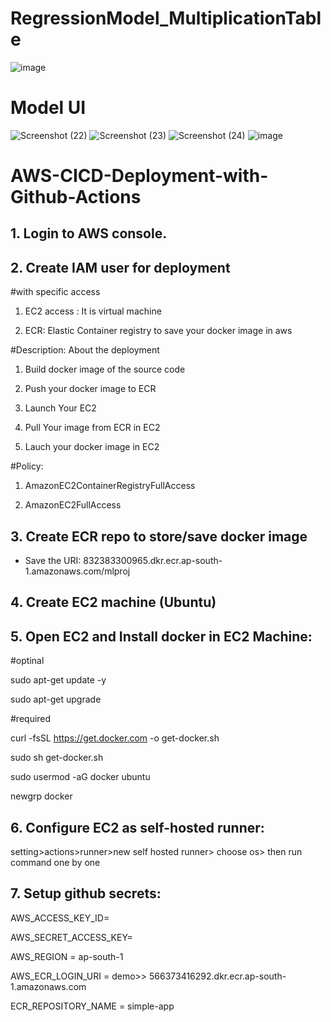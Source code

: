 # RegressionModel_MultiplicationTable
![image](https://github.com/saisubhasish/Multiplation_Table/assets/102937478/471dd4be-52b5-4922-8acc-efc366542191)

# Model UI
![Screenshot (22)](https://github.com/saisubhasish/Multiplation_Table/assets/102937478/c3b27abc-2d82-4fe8-9d73-c401ede66f8d)
![Screenshot (23)](https://github.com/saisubhasish/Multiplation_Table/assets/102937478/1803f0a3-0b53-4362-9012-e1ffd9ebf9ba)
![Screenshot (24)](https://github.com/saisubhasish/Multiplation_Table/assets/102937478/408f448d-8ed9-4990-8acd-8bda23131947)
![image](https://github.com/saisubhasish/Multiplation_Table/assets/102937478/ed1876b7-ff81-4191-a933-899077b1c547)

# AWS-CICD-Deployment-with-Github-Actions

## 1. Login to AWS console.
## 2. Create IAM user for deployment

#with specific access

1. EC2 access : It is virtual machine

2. ECR: Elastic Container registry to save your docker image in aws


#Description: About the deployment

1. Build docker image of the source code

2. Push your docker image to ECR

3. Launch Your EC2 

4. Pull Your image from ECR in EC2

5. Lauch your docker image in EC2

#Policy:

1. AmazonEC2ContainerRegistryFullAccess

2. AmazonEC2FullAccess

## 3. Create ECR repo to store/save docker image

- Save the URI: 832383300965.dkr.ecr.ap-south-1.amazonaws.com/mlproj

## 4. Create EC2 machine (Ubuntu)
## 5. Open EC2 and Install docker in EC2 Machine:

#optinal

sudo apt-get update -y

sudo apt-get upgrade

#required

curl -fsSL https://get.docker.com -o get-docker.sh

sudo sh get-docker.sh

sudo usermod -aG docker ubuntu

newgrp docker

## 6. Configure EC2 as self-hosted runner:

setting>actions>runner>new self hosted runner> choose os> then run command one by one

## 7. Setup github secrets:

AWS_ACCESS_KEY_ID=

AWS_SECRET_ACCESS_KEY=

AWS_REGION = ap-south-1

AWS_ECR_LOGIN_URI = demo>>  566373416292.dkr.ecr.ap-south-1.amazonaws.com

ECR_REPOSITORY_NAME = simple-app
